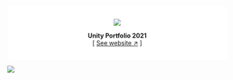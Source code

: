 <div align="center" style="background-color: white; border-radius: .5rem; padding: 1rem 2rem;">
  
[![][logo-url]][website-url] 

**Unity Portfolio 2021**  
[ [See website ↗︎][website-url] ]
  

</div>

[![][banner-url]][website-url]  

[logo-url]: http://www.anthonyshinomiya.com/wp-content/uploads/2023/02/imagotipo-outline.svg
[website-url]: https://anthonyshinomiya.com
[banner-url]: http://www.anthonyshinomiya.com/wp-content/uploads/2023/02/portfolio-rounded.png

<!--
**AnthonyShinomiya/AnthonyShinomiya** is a ✨ _special_ ✨ repository because its `README.md` (this file) appears on your GitHub profile.

Here are some ideas to get you started:

- 🔭 I’m currently working on ...
- 🌱 I’m currently learning ...
- 👯 I’m looking to collaborate on ...
- 🤔 I’m looking for help with ...
- 💬 Ask me about ...
- 📫 How to reach me: ...
- 😄 Pronouns: ...
- ⚡ Fun fact: ...
-->
